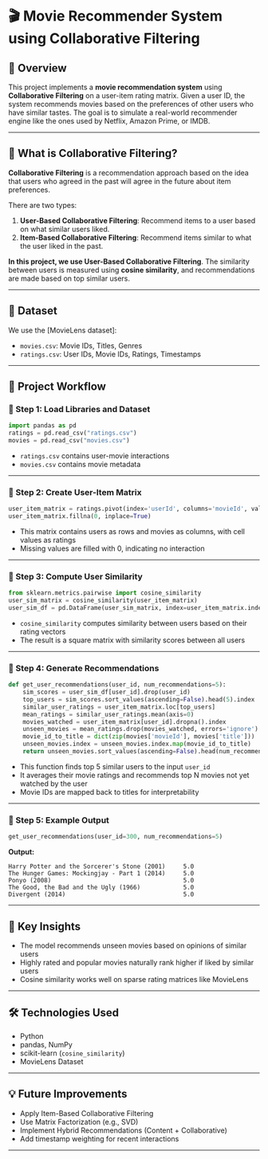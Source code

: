 # 🎬 Movie Recommender System using Collaborative Filtering

## 📝 Overview

This project implements a **movie recommendation system** using **Collaborative Filtering** on a user-item rating matrix. Given a user ID, the system recommends movies based on the preferences of other users who have similar tastes. The goal is to simulate a real-world recommender engine like the ones used by Netflix, Amazon Prime, or IMDB.

---

## 🤝 What is Collaborative Filtering?

**Collaborative Filtering** is a recommendation approach based on the idea that users who agreed in the past will agree in the future about item preferences.

There are two types:
1. **User-Based Collaborative Filtering**: Recommend items to a user based on what similar users liked.
2. **Item-Based Collaborative Filtering**: Recommend items similar to what the user liked in the past.

**In this project, we use User-Based Collaborative Filtering**. The similarity between users is measured using **cosine similarity**, and recommendations are made based on top similar users.

---

## 📁 Dataset

We use the [MovieLens dataset]:
- `movies.csv`: Movie IDs, Titles, Genres
- `ratings.csv`: User IDs, Movie IDs, Ratings, Timestamps

---

## 🧪 Project Workflow

### 🔹 Step 1: Load Libraries and Dataset

```python
import pandas as pd
ratings = pd.read_csv("ratings.csv")
movies = pd.read_csv("movies.csv")
```

- `ratings.csv` contains user-movie interactions
- `movies.csv` contains movie metadata

---

### 🔹 Step 2: Create User-Item Matrix

```python
user_item_matrix = ratings.pivot(index='userId', columns='movieId', values='rating')
user_item_matrix.fillna(0, inplace=True)
```

- This matrix contains users as rows and movies as columns, with cell values as ratings
- Missing values are filled with 0, indicating no interaction

---

### 🔹 Step 3: Compute User Similarity

```python
from sklearn.metrics.pairwise import cosine_similarity
user_sim_matrix = cosine_similarity(user_item_matrix)
user_sim_df = pd.DataFrame(user_sim_matrix, index=user_item_matrix.index, columns=user_item_matrix.index)
```

- `cosine_similarity` computes similarity between users based on their rating vectors
- The result is a square matrix with similarity scores between all users

---

### 🔹 Step 4: Generate Recommendations

```python
def get_user_recommendations(user_id, num_recommendations=5):
    sim_scores = user_sim_df[user_id].drop(user_id)
    top_users = sim_scores.sort_values(ascending=False).head(5).index
    similar_user_ratings = user_item_matrix.loc[top_users]
    mean_ratings = similar_user_ratings.mean(axis=0)
    movies_watched = user_item_matrix[user_id].dropna().index
    unseen_movies = mean_ratings.drop(movies_watched, errors='ignore')
    movie_id_to_title = dict(zip(movies['movieId'], movies['title']))
    unseen_movies.index = unseen_movies.index.map(movie_id_to_title)
    return unseen_movies.sort_values(ascending=False).head(num_recommendations)
```

- This function finds top 5 similar users to the input `user_id`
- It averages their movie ratings and recommends top N movies not yet watched by the user
- Movie IDs are mapped back to titles for interpretability

---

### 🔹 Step 5: Example Output

```python
get_user_recommendations(user_id=300, num_recommendations=5)
```

**Output:**
```
Harry Potter and the Sorcerer's Stone (2001)     5.0  
The Hunger Games: Mockingjay - Part 1 (2014)     5.0  
Ponyo (2008)                                     5.0  
The Good, the Bad and the Ugly (1966)            5.0  
Divergent (2014)                                 5.0  
```

---

## 📌 Key Insights

- The model recommends unseen movies based on opinions of similar users
- Highly rated and popular movies naturally rank higher if liked by similar users
- Cosine similarity works well on sparse rating matrices like MovieLens

---

## 🛠️ Technologies Used

- Python
- pandas, NumPy
- scikit-learn (`cosine_similarity`)
- MovieLens Dataset

---

## 💡 Future Improvements

- Apply Item-Based Collaborative Filtering
- Use Matrix Factorization (e.g., SVD)
- Implement Hybrid Recommendations (Content + Collaborative)
- Add timestamp weighting for recent interactions

---

